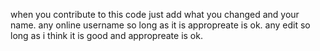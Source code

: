 when you contribute to this code just add what you changed and your name. any online username so long as it is appropreate is ok. any edit so long as i think it is good and appropreate is ok.
